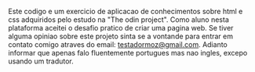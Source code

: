 Este codigo e um exercicio de aplicacao de conhecimentos sobre html e css adquiridos pelo estudo na "The odin project". Como aluno nesta plataforma aceitei o desafio pratico de criar uma pagina web. Se tiver alguma opiniao sobre este projeto sinta se a vontande para entrar em contato comigo atraves do email: testadormoz@gmail.com. Adianto informar que apenas falo fluentemente portugues mas nao ingles, excepo usando um tradutor. 
